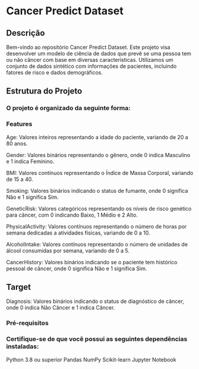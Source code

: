 # Cancer Predict Dataset



## Descrição

Bem-vindo ao repositório Cancer Predict Dataset. Este projeto visa desenvolver um modelo de ciência de dados que prevê se uma pessoa tem ou não câncer com base em diversas características. Utilizamos um conjunto de dados sintético com informações de pacientes, incluindo fatores de risco e dados demográficos.

## Estrutura do Projeto
### O projeto é organizado da seguinte forma:

### Features
Age: Valores inteiros representando a idade do paciente, variando de 20 a 80 anos.

Gender: Valores binários representando o gênero, onde 0 indica Masculino e 1 indica Feminino.

BMI: Valores contínuos representando o Índice de Massa Corporal, variando de 15 a 40.

Smoking: Valores binários indicando o status de fumante, onde 0 significa Não e 1 significa Sim.

GeneticRisk: Valores categóricos representando os níveis de risco genético para câncer, com 0 indicando Baixo, 1 Médio e 2 Alto.

PhysicalActivity: Valores contínuos representando o número de horas por semana dedicadas a atividades físicas, variando de 0 a 10.

AlcoholIntake: Valores contínuos representando o número de unidades de álcool consumidas por semana, variando de 0 a 5.

CancerHistory: Valores binários indicando se o paciente tem histórico pessoal de câncer, onde 0 significa Não e 1 significa Sim.



## Target

Diagnosis: Valores binários indicando o status de diagnóstico de câncer, onde 0 indica Não Câncer e 1 indica Câncer.

### Pré-requisitos
### Certifique-se de que você possui as seguintes dependências instaladas:

Python 3.8 ou superior
Pandas
NumPy
Scikit-learn
Jupyter Notebook

